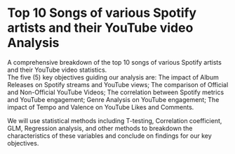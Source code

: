 # Top 10 Songs of various Spotify artists and their YouTube video Analysis

A comprehensive breakdown of the top 10 songs of various Spotify artists and their YouTube video statistics. 	
The five (5) key objectives guiding our analysis are: 
The impact of Album Releases on Spotify streams and YouTube views; 
The comparison of Official and Non-Official YouTube Videos; 
The correlation between Spotify metrics and YouTube engagement; 
Genre Analysis on YouTube engagement; 
The impact of Tempo and Valence on YouTube Likes and Comments. 

We will use statistical methods including T-testing, Correlation coefficient, GLM, Regression analysis, and other methods to breakdown the characteristics of these variables and conclude on findings for our key objectives. 

